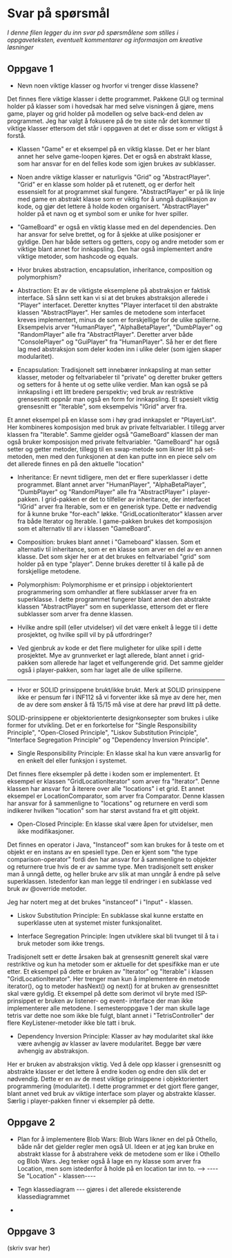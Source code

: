 # Svar på spørsmål

*I denne filen legger du inn svar på spørsmålene som stilles i oppgaveteksten, eventuelt kommentarer og informasjon om kreative løsninger*

   
## Oppgave 1

* Nevn noen viktige klasser og hvorfor vi trenger disse klassene?

Det finnes flere viktige klasser i dette programmet. Pakkene GUI og terminal holder på klasser som i hovedsak har med selve visningen å gjøre, mens game, player og grid holder på modellen og selve back-end delen av programmet. Jeg har valgt å fokusere på de tre siste når det kommer til viktige klasser ettersom det står i oppgaven at det er disse som er viktigst å forstå.

- Klassen "Game" er et eksempel på en viktig klasse. Det er her blant annet her selve game-loopen kjøres. Det er også en abstrakt klasse, som har ansvar for en del felles kode som igjen brukes av subklasser.

- Noen andre viktige klasser er naturligvis "Grid" og "AbstractPlayer". "Grid" er en klasse som holder på et rutenett, og er derfor helt essensielt for at programmet skal fungere. "AbstractPlayer" er på lik linje med game en abstrakt klasse som er viktig for å unngå duplikasjon av kode, og gjør det lettere å holde koden organisert. "AbstractPlayer" holder på et navn og et symbol som er unike for hver spiller.

- "GameBoard" er også en viktig klasse med en del dependencies. Den har ansvar for selve brettet, og for å sjekke at ulike posisjoner er gyldige. Den har både setters og getters, copy og andre metoder som er viktige blant annet for innkapsling. Den har også implementert andre viktige metoder, som hashcode og equals.



* Hvor brukes abstraction, encapsulation, inheritance, composition og polymorphism?

- Abstraction: Et av de viktigste eksemplene på abstraksjon er faktisk interface. Så sånn sett kan vi si at det brukes abstraksjon allerede i "Player" interfacet. Deretter knyttes "Player interfacet til den abstrakte klassen "AbstractPlayer". Her samles de metodene som interfacet kreves implementert, minus de som er forskjellige for de ulike spillerne. Eksempelvis arver "HumanPlayer", "AlphaBetaPlayer", "DumbPlayer" og "RandomPlayer" alle fra "AbstractPlayer". Deretter arver både "ConsolePlayer" og "GuiPlayer" fra "HumanPlayer". Så her er det flere lag med abstraksjon som deler koden inn i ulike deler (som igjen skaper modularitet).

- Encapsulation: Tradisjonelt sett innebærer innkapsling at man setter klasser, metoder og feltvariabeler til "private" og deretter bruker getters og setters for å hente ut og sette ulike verdier. Man kan også se på innkapsling i ett litt bredere perspektiv; ved bruk av restriktive grensesnitt oppnår man også en form for innkapsling. Et spesielt viktig grensesnitt er "Iterable", som eksempelvis "IGrid" arver fra. 

Et annet eksempel på en klasse som i høy grad innkapslet er "PlayerList". Her kombineres komposisjon med bruk av private feltvariabler. I tillegg arver klassen fra "Iterable<Player>".
Samme gjelder også "GameBoard" klassen der man også bruker komposisjon med private feltvariabler. "GameBoard" har også setter og getter metoder, tillegg til en swap-metode som likner litt på set-metoden, men med den funksjonen at den kan putte inn en piece selv om det allerede finnes en på den aktuelle "location"

- Inheritance: Er nevnt tidligere, men det er flere superklasser i dette programmet. Blant annet  arver "HumanPlayer", "AlphaBetaPlayer", "DumbPlayer" og "RandomPlayer" alle fra "AbstractPlayer" i player-pakken. I grid-pakken er det to tilfeller av inheritance, der interfacet "IGrid" arver fra Iterable<T>, som er en generisk type. Dette er nødvendig for å kunne bruke "for-each" løkke. "GridLocationIterator" klassen arver fra både Iterator<Location> og Iterable<Location>. I game-pakken brukes det komposisjon som et alternativ til arv i klassen "GameBoard".

- Composition: brukes blant annet i  "Gameboard" klassen. Som et alternativ til inheritance, som er en klasse som arver en del av en annen klasse. Det som skjer her er at det brukes en feltvariabel "grid" som holder på en type "player". Denne brukes deretter til å kalle på de forskjellige metodene.

- Polymorphism: Polymorphisme er et prinsipp i objektorientert programmering som omhandler at flere subklasser arver fra en superklasse. I dette programmet fungerer blant annet den abstrakte klassen "AbstractPlayer" som en superklasse, ettersom det er flere subklasser som arver fra denne klassen. 

* Hvilke andre spill (eller utvidelser) vil det være enkelt å legge til i dette prosjektet, og hvilke spill vil by på utfordringer?

- Ved gjenbruk av kode er det flere muligheter for ulike spill i dette prosjektet. Mye av grunnverket er lagt allerede, blant annet i grid-pakken som allerede har laget et velfungerende grid. Det samme gjelder også i player-pakken, som har laget alle de ulike spillerne.


-----

* Hvor er SOLID prinsippene brukt/ikke brukt.
Merk at SOLID prinsippene ikke er pensum før i INF112 så vi forventer ikke så mye av dere her,
men de av dere som ønsker å få 15/15 må vise at dere har prøvd litt på dette.

SOLID-prinsippene er objektorienterte designkonsepter som brukes i ulike former for utvikling. Det er en forkortelse for "Single Responsibility Principle", "Open-Closed Principle", "Liskov Substitution Principle", "Interface Segregation Principle" og "Dependency Inversion Principle".

- Single Responsibility Principle: En klasse skal ha kun være ansvarlig for en enkelt del eller funksjon i systemet.

Det finnes flere eksempler på dette i koden som er implementert. Et eksempel er klassen "GridLocationIterator" som arver fra "Iterator<Location>". Denne klassen har ansvar for å iterere over alle "locations" i et grid. Et annet eksempel er LocationComparator, som arver fra Comparator<Location>. Denne klassen har ansvar for å sammenligne to "locations" og returnere en verdi som indikerer hvilken "location" som har størst avstand fra et gitt objekt.



- Open-Closed Principle: En klasse skal være åpen for utvidelser, men ikke modifikasjoner.

Det finnes en operator i Java, "Instanceof" som kan brukes for å teste om et objekt er en instans av en spesiell type. Den er kjent som "the type comparison-operator" fordi den har ansvar for å sammenligne to objekter og returnere true hvis de er av samme type. Men tradisjonelt sett ønsker man å unngå dette, og heller bruke arv slik at man unngår å endre på selve superklassen. Istedenfor kan man legge til endringer i en subklasse ved bruk av @override metoder. 

Jeg har notert meg at det brukes "instanceof" i "Input" - klassen. 


- Liskov Substitution Principle: En subklasse skal kunne erstatte en superklasse uten at systemet mister funksjonalitet.





- Interface Segregation Principle: Ingen utviklere skal bli tvunget til å ta i bruk metoder som ikke trengs.

Tradisjonelt sett er dette årsaken bak at grensesnitt generelt skal være restriktive og kun ha metoder som er aktuelle for det spesifikke man er ute etter. Et eksempel på dette er bruken av "Iterator<Location>" og "Iterable<Location>" i klassen "GridLocationIterator". Her trenger man kun å implementere én metode iterator(), og to metoder hasNext() og next() for at bruken av grensesnittet skal være gyldig. 
Et eksempel på dette som derimot vil bryte med ISP-prinsippet er bruken av listener- og event- interface der man ikke implementerer alle metodene. I semesteroppgave 1 der man skulle lage tetris var dette noe som ikke ble fulgt, blant annet i "TetrisController" der flere KeyListener-metoder ikke ble tatt i bruk.



- Dependency Inversion Principle: Klasser av høy modularitet skal ikke være avhengig av klasser av lavere modularitet. Begge bør være avhengig av abstraksjon.

Her er bruken av abstraksjon viktig. Ved å dele opp klasser i grensesnitt og abstrakte klasser er det lettere å endre koden og endre den slik det er nødvendig. Dette er en av de mest viktige prinsippene i objektorientert programmering (modularitet). I dette programmet er det gjort flere ganger, blant annet ved bruk av viktige interface som player og abstrakte klasser. Særlig i player-pakken finner vi eksempler på dette.


## Oppgave 2

- Plan for å implementere Blob Wars:
Blob Wars likner en del på Othello, både når det gjelder regler men også UI. Ideen er at jeg kan bruke en abstrakt klasse for å abstrahere vekk de metodene som er like i Othello og Blob Wars. Jeg tenker også å lage en ny klasse som arver fra Location, men som istedenfor å holde på en location tar inn to. --> ----Se "Location" - klassen----

- Tegn klassediagram --- gjøres i det allerede eksisterende klassediagrammet

- 

## Oppgave 3
(skriv svar her)



